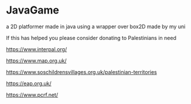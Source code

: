 # JavaGame
a 2D platformer made in java using a wrapper over box2D made by my uni



If this has helped you please consider donating to Palestinians in need 

https://www.interpal.org/

https://www.map.org.uk/

https://www.soschildrensvillages.org.uk/palestinian-territories

https://eap.org.uk/

https://www.pcrf.net/
